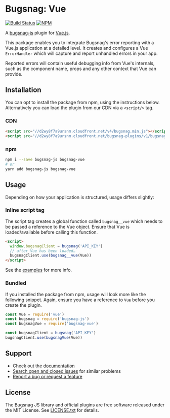# Bugsnag: Vue

[![Build Status](https://travis-ci.org/bugsnag/bugsnag-vue.svg?branch=master)](https://travis-ci.org/bugsnag/bugsnag-vue)
[![NPM](https://img.shields.io/npm/v/bugsnag-vue.svg)](https://npmjs.org/package/bugsnag-vue)

A [bugsnag-js](https://github.com/bugsnag/bugsnag-js) plugin for [Vue.js](https://vuejs.org/).

This package enables you to integrate Bugsnag's error reporting with a Vue.js application at a detailed level. It creates and configures a Vue `ErrorHandler` which will capture and report unhandled errors in your app.

Reported errors will contain useful debugging info from Vue's internals, such as the component name, props and any other context that Vue can provide.

## Installation

You can opt to install the package from npm, using the instructions below. Alternatively you can load the plugin from our CDN via a `<script/>` tag.

### CDN

```html
<script src="//d2wy8f7a9ursnm.cloudfront.net/v4/bugsnag.min.js"></script>
<script src="//d2wy8f7a9ursnm.cloudfront.net/bugsnag-plugins/v1/bugsnag-vue.min.js"></script>
```

### npm

```sh
npm i --save bugsnag-js bugsnag-vue
# or
yarn add bugsnag-js bugsnag-vue
```

## Usage

Depending on how your application is structured, usage differs slightly:

### Inline script tag

The script tag creates a global function called `bugsnag__vue` which needs to be passed a reference to the Vue object. Ensure that Vue is loaded/available before calling this function.

```html
<script>
  window.bugsnagClient = bugsnag('API_KEY')
  // after Vue has been loaded…
  bugsnagClient.use(bugsnag__vue(Vue))
</script>
```

See the [examples](examples) for more info.

### Bundled

If you installed the package from npm, usage will look more like the following snippet. Again, ensure you have a reference to `Vue` before you create the plugin.

```js
const Vue = require('vue')
const bugsnag = require('bugsnag-js')
const bugsnagVue = require('bugsnag-vue')

const bugsnagClient = bugsnag('API_KEY')
bugsnagClient.use(bugsnagVue(Vue))
```

## Support

* Check out the [documentation](https://docs.bugsnag.com/platforms/browsers/)
* [Search open and closed issues](https://github.com/bugsnag/bugsnag-react/issues?q=is%3Aissue) for similar problems
* [Report a bug or request a feature](https://github.com/bugsnag/bugsnag-react/issues/new)

## License

The Bugsnag JS library and official plugins are free software released under the MIT License. See [LICENSE.txt](LICENSE.txt) for details.
